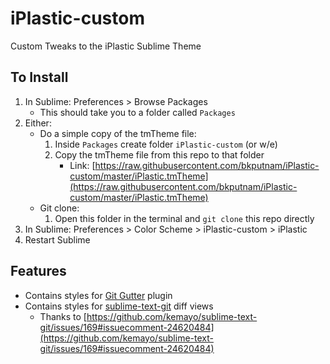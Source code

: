 # iPlastic-custom
Custom Tweaks to the iPlastic Sublime Theme

## To Install

1. In Sublime: Preferences > Browse Packages
	* This should take you to a folder called `Packages`
2. Either:
	* Do a simple copy of the tmTheme file:
		1. Inside `Packages` create folder `iPlastic-custom` (or w/e)
		2. Copy the tmTheme file from this repo to that folder
			* Link: [https://raw.githubusercontent.com/bkputnam/iPlastic-custom/master/iPlastic.tmTheme](https://raw.githubusercontent.com/bkputnam/iPlastic-custom/master/iPlastic.tmTheme)
	* Git clone:
		1. Open this folder in the terminal and `git clone` this repo directly
4. In Sublime: Preferences > Color Scheme > iPlastic-custom > iPlastic
5. Restart Sublime

## Features

* Contains styles for [Git Gutter](https://github.com/jisaacks/GitGutter) plugin
* Contains styles for [sublime-text-git](https://github.com/kemayo/sublime-text-git) diff views
	* Thanks to [https://github.com/kemayo/sublime-text-git/issues/169#issuecomment-24620484](https://github.com/kemayo/sublime-text-git/issues/169#issuecomment-24620484)
